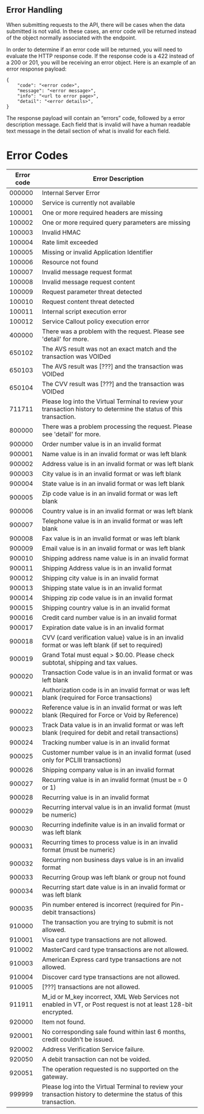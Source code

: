 ## Error Handling

When submitting requests to the API, there will be cases when the data submitted is not valid. In these cases, an error code will be returned instead of the object normally associated with the endpoint.

In order to determine if an error code will be returned, you will need to evaluate the HTTP response code. If the response code is a 422 instead of a 200 or 201, you will be receiving an error object. Here is an example of an error response payload:

```
{
    "code": "<error code>",
    "message": "<error message>",
    "info": "<url to error page>",
    "detail": "<error details>",
}
```

The response payload will contain an “errors” code, followed by a error description message. Each field that is invalid will have a human readable text message in the detail section of what is invalid for each field. 


# Error Codes

| Error code | Error Description                                                                                                    |
|------------|----------------------------------------------------------------------------------------------------------------------|
| 000000     | Internal Server Error                                                                                                |
| 100000     | Service is currently not available                                                                                   |
| 100001     | One or more required headers are missing                                                                             |
| 100002     | One or more required query parameters are missing                                                                    |
| 100003     | Invalid HMAC                                                                                                         |
| 100004     | Rate limit exceeded                                                                                                  |
| 100005     | Missing or invalid Application Identifier                                                                            |
| 100006     | Resource not found                                                                                                   |
| 100007     | Invalid message request format                                                                                       |
| 100008     | Invalid message request content                                                                                      |
| 100009     | Request parameter threat detected                                                                                    |
| 100010     | Request content threat detected                                                                                      |
| 100011     | Internal script execution error                                                                                      |
| 100012     | Service Callout policy execution error                                                                               |
| 400000     | There was a problem with the request. Please see 'detail' for more.                                                  |
| 650102     | The AVS result was not an exact match and the transaction was VOIDed                                                 |
| 650103     | The AVS result was [???] and the transaction was VOIDed                                                              |
| 650104     | The CVV result was [???] and the transaction was VOIDed                                                              |
| 711711     | Please log into the Virtual Terminal to review your transaction history to determine the status of this transaction. |
| 800000     | There was a problem processing the request. Please see 'detail' for more.                                            |
| 900000     | Order number value is in an invalid format                                                                           |
| 900001     | Name value is in an invalid format or was left blank                                                                 |
| 900002     | Address value is in an invalid format or was left blank                                                              |
| 900003     | City value is in an invalid format or was left blank                                                                 |
| 900004     | State value is in an invalid format or was left blank                                                                |
| 900005     | Zip code value is in an invalid format or was left blank                                                             |
| 900006     | Country value is in an invalid format or was left blank                                                              |
| 900007     | Telephone value is in an invalid format or was left blank                                                            |
| 900008     | Fax value is in an invalid format or was left blank                                                                  |
| 900009     | Email value is in an invalid format or was left blank                                                                |
| 900010     | Shipping address name value is in an invalid format                                                                  |
| 900011     | Shipping Address value is in an invalid format                                                                       |
| 900012     | Shipping city value is in an invalid format                                                                          |
| 900013     | Shipping state value is in an invalid format                                                                         |
| 900014     | Shipping zip code value is in an invalid format                                                                      |
| 900015     | Shipping country value is in an invalid format                                                                       |
| 900016     | Credit card number value is in an invalid format                                                                     |
| 900017     | Expiration date value is in an invalid format                                                                        |
| 900018     | CVV (card verification value) value is in an invalid format or was left blank (if set to required)                   |
| 900019     | Grand Total must equal > $0.00. Please check subtotal, shipping and tax values.                                      |
| 900020     | Transaction Code value is in an invalid format or was left blank                                                     |
| 900021     | Authorization code is in an invalid format or was left blank (required for Force transactions)                       |
| 900022     | Reference value is in an invalid format or was left blank (Required for Force or Void by Reference)                  |
| 900023     | Track Data value is in an invalid format or was left blank (required for debit and retail transactions)              |
| 900024     | Tracking number value is in an invalid format                                                                        |
| 900025     | Customer number value is in an invalid format (used only for PCLIII transactions)                                    |
| 900026     | Shipping company value is in an invalid format                                                                       |
| 900027     | Recurring value is in an invalid format (must be = 0 or 1)                                                           |
| 900028     | Recurring value is in an invalid format                                                                              |
| 900029     | Recurring interval value is in an invalid format (must be numeric)                                                   |
| 900030     | Recurring indefinite value is in an invalid format or was left blank                                                 |
| 900031     | Recurring times to process value is in an invalid format (must be numeric)                                           |
| 900032     | Recurring non business days value is in an invalid format                                                            |
| 900033     | Recurring Group was left blank or group not found                                                                    |
| 900034     | Recurring start date value is in an invalid format or was left blank                                                 |
| 900035     | Pin number entered is incorrect (required for Pin-debit transactions)                                                |
| 910000     | The transaction you are trying to submit is not allowed.                                                             |
| 910001     | Visa card type transactions are not allowed.                                                                         |
| 910002     | MasterCard card type transactions are not allowed.                                                                   |
| 910003     | American Express card type transactions are not allowed.                                                             |
| 910004     | Discover card type transactions are not allowed.                                                                     |
| 910005     | [???] transactions are not allowed.                                                                                  |
| 911911     | M_id or M_key incorrect, XML Web Services not enabled in VT, or Post request is not at least 128-bit encrypted.      |
| 920000     | Item not found.                                                                                                      |
| 920001     | No corresponding sale found within last 6 months, credit couldn’t be issued.                                         |
| 920002     | Address Verification Service failure.                                                                                |
| 920050     | A debit transaction can not be voided.                                                                               |
| 920051     | The operation requested is no supported on the gateway.                                                              |
| 999999     | Please log into the Virtual Terminal to review your transaction history to determine the status of this transaction. |
